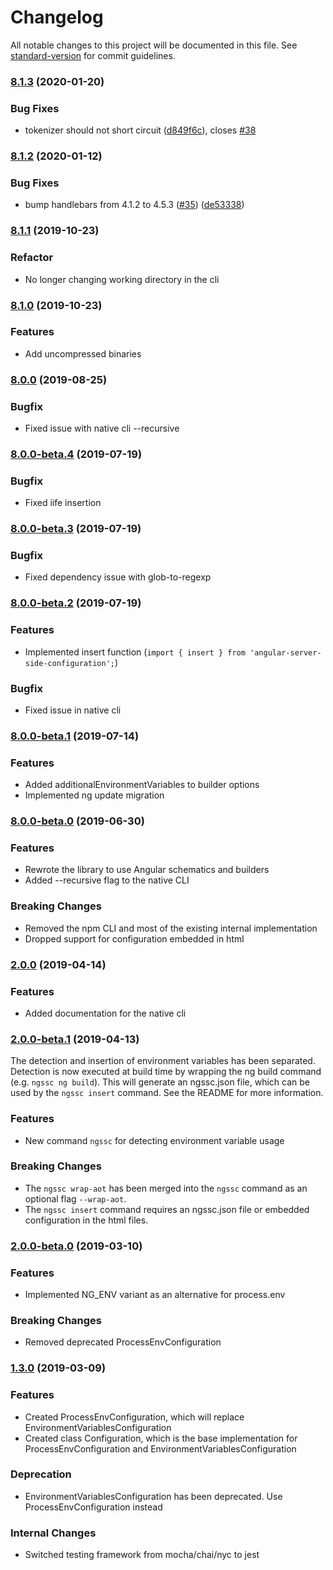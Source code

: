 # Changelog

All notable changes to this project will be documented in this file. See [standard-version](https://github.com/conventional-changelog/standard-version) for commit guidelines.

### [8.1.3](https://github.com/kyubisation/angular-server-side-configuration/compare/v8.1.2...v8.1.3) (2020-01-20)


### Bug Fixes

* tokenizer should not short circuit ([d849f6c](https://github.com/kyubisation/angular-server-side-configuration/commit/d849f6cb5b9575fbf85e7daae084957f8b4433e5)), closes [#38](https://github.com/kyubisation/angular-server-side-configuration/issues/38)

### [8.1.2](https://github.com/kyubisation/angular-server-side-configuration/compare/v8.1.1...v8.1.2) (2020-01-12)


### Bug Fixes

* bump handlebars from 4.1.2 to 4.5.3 ([#35](https://github.com/kyubisation/angular-server-side-configuration/issues/35)) ([de53338](https://github.com/kyubisation/angular-server-side-configuration/commit/de533381723afd94f18f1a9decf3e93c6d566600))

### [8.1.1](https://github.com/kyubisation/angular-server-side-configuration/compare/8.1.0...8.1.1) (2019-10-23)

### Refactor

* No longer changing working directory in the cli

### [8.1.0](https://github.com/kyubisation/angular-server-side-configuration/compare/8.0.0...8.1.0) (2019-10-23)

### Features

* Add uncompressed binaries

### [8.0.0](https://github.com/kyubisation/angular-server-side-configuration/compare/8.0.0-beta.4...8.0.0) (2019-08-25)

### Bugfix

* Fixed issue with native cli --recursive

### [8.0.0-beta.4](https://github.com/kyubisation/angular-server-side-configuration/compare/8.0.0-beta.3...8.0.0-beta.4) (2019-07-19)

### Bugfix

* Fixed iife insertion

### [8.0.0-beta.3](https://github.com/kyubisation/angular-server-side-configuration/compare/8.0.0-beta.2...8.0.0-beta.3) (2019-07-19)

### Bugfix

* Fixed dependency issue with glob-to-regexp

### [8.0.0-beta.2](https://github.com/kyubisation/angular-server-side-configuration/compare/8.0.0-beta.1...8.0.0-beta.2) (2019-07-19)

### Features

* Implemented insert function (`import { insert } from 'angular-server-side-configuration';`)

### Bugfix

* Fixed issue in native cli

### [8.0.0-beta.1](https://github.com/kyubisation/angular-server-side-configuration/compare/8.0.0-beta.0...8.0.0-beta.1) (2019-07-14)

### Features

* Added additionalEnvironmentVariables to builder options
* Implemented ng update migration

### [8.0.0-beta.0](https://github.com/kyubisation/angular-server-side-configuration/compare/2.0.0...8.0.0-beta.0) (2019-06-30)

### Features

* Rewrote the library to use Angular schematics and builders
* Added --recursive flag to the native CLI

### Breaking Changes

* Removed the npm CLI and most of the existing internal implementation
* Dropped support for configuration embedded in html

### [2.0.0](https://github.com/kyubisation/angular-server-side-configuration/compare/2.0.0-beta.1...2.0.0) (2019-04-14)

### Features

* Added documentation for the native cli

### [2.0.0-beta.1](https://github.com/kyubisation/angular-server-side-configuration/compare/2.0.0-beta.0...2.0.0-beta.1) (2019-04-13)

The detection and insertion of environment variables has been separated.
Detection is now executed at build time by wrapping the ng build command (e.g. `ngssc ng build`).
This will generate an ngssc.json file, which can be used by the `ngssc insert` command.
See the README for more information.

### Features

* New command `ngssc` for detecting environment variable usage

### Breaking Changes

* The `ngssc wrap-aot` has been merged into the `ngssc` command as an optional flag `--wrap-aot`.
* The `ngssc insert` command requires an ngssc.json file or embedded configuration in the html files.

### [2.0.0-beta.0](https://github.com/kyubisation/angular-server-side-configuration/compare/1.3.0...2.0.0-beta.0) (2019-03-10)

### Features

* Implemented NG_ENV variant as an alternative for process.env

### Breaking Changes

* Removed deprecated ProcessEnvConfiguration

### [1.3.0](https://github.com/kyubisation/angular-server-side-configuration/compare/1.2.1...1.3.0) (2019-03-09)

### Features

* Created ProcessEnvConfiguration, which will replace EnvironmentVariablesConfiguration
* Created class Configuration, which is the base implementation for ProcessEnvConfiguration and EnvironmentVariablesConfiguration

### Deprecation

* EnvironmentVariablesConfiguration has been deprecated. Use ProcessEnvConfiguration instead

### Internal Changes

* Switched testing framework from mocha/chai/nyc to jest
